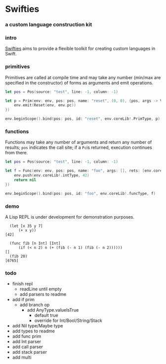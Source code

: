 # Swifties
### a custom language construction kit 

### intro
[Swifties](https://github.com/codr7/swifties) aims to provide a flexible toolkit for creating custom languages in Swift.

### primitives
Primitives are called at compile time and may take any number (min/max are specified in the constructor) of forms as arguments and emit operations. 

```swift
let pos = Pos(source: "test", line: -1, column: -1)

let p = Prim(env: env, pos: pos, name: "reset", (0, 0), {pos, args -> Void in
    env.emit(Reset(env, env.pc))
})

env.beginScope().bind(pos: pos, id: "reset", env.coreLib!.PrimType, p)
```

### functions
Functions may take any number of arguments and return any number of results; `pos` indicates the call site; if a `Pc`is returned, execution continues from there.

```swift
let pos = Pos(source: "test", line: -1, column: -1)

let f = Func(env: env, pos: pos, name: "foo", args: [], rets: [env.coreLib!.intType], {pos -> Pc? in
    env.push(env.coreLib!.intType, 42)
    return nil
})

env.beginScope().bind(pos: pos, id: "foo", env.coreLib!.funcType, f)
```

### demo
A Lisp REPL is under development for demonstration purposes.

```
  (let [x 35 y 7]
      (+ x y))
[42]
```

```
  (func fib [n Int] [Int]
      (if (< n 2) n (+ (fib (- n 1) (fib (- n 2))))))
[]
  (fib 20)
[6765]
```

### todo
- finish repl
    - readLine until empty
    - add parsers to readme
- add if prim
    - add branch op
        - add AnyType.valueIsTrue
            - default true
            - override for Int/Bool/String/Stack
- add Nil type/Maybe type
- add types to readme
- add func prim
- add Int parser
- add call parser
- add stack parser
- add multi
